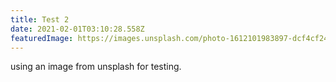 ```yaml
---
title: Test 2
date: 2021-02-01T03:10:28.558Z
featuredImage: https://images.unsplash.com/photo-1612101983897-dcf4cf24ef29?ixid=MXwxMjA3fDB8MHxwaG90by1wYWdlfHx8fGVufDB8fHw%3D&ixlib=rb-1.2.1&auto=format&fit=crop&w=700&q=80
---
```

using an image from unsplash for testing.